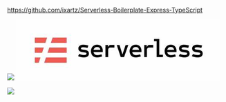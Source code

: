https://github.com/ixartz/Serverless-Boilerplate-Express-TypeScript

![](./media/aws.jpg)
![](./media/serverless.jpeg)

![](./media/architecture.jpg)